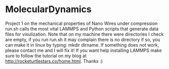 # MolecularDynamics
Project 1 on the mechanical properties of Nano Wires under compression
run.sh calls the most vital LAMMPS and Python scripts that generate data
files for visulization. Note that on my machine there were directories I
check are empty, if you run run.sh it may complain there is no directory
if so, you can make it in linux by typing: mkdir dirname. If something
does not work, please contact me and I will fix it! If you want help 
installing LAMMPS make sure to follow the tutorial on my blog at 
http://rocketurtlestars.co/home.html. Thanks :)
